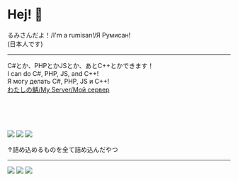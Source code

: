 # Hej! 👋
るみさんだよ！/I'm a rumisan!/Я Румисан!
<BR>
(日本人です)
___
C#とか、PHPとかJSとか、あとC++とかできます！
<BR>
I can do C#, PHP, JS, and C++!
<BR>
Я могу делать C#, PHP, JS и C++!
<BR>
[わたしの鯖/My Server/Мой сервер](https://rumiserver.com)
<BR><BR><BR><BR><BR>

![](https://github-profile-summary-cards.vercel.app/api/cards/profile-details?username=SINtyanneru&theme=dracula)
![](https://github-readme-stats.vercel.app/api?username=SINtyanneru&count_private=true&show_icons=true&theme=dracula)
![](https://github-readme-stats.vercel.app/api/top-langs/?username=SINtyanneru&layout=compact&theme=dracula)

↑詰め込めるものを全て詰め込んだやつ
___

![](https://komarev.com/ghpvc/?username=SINtyanneru)
![](https://img.shields.io/twitter/follow/RUMISAN_SYTEM32?label=%E3%81%B5%E3%81%89%E3%82%8D%E3%83%BC&style=social)
![](https://img.shields.io/youtube/channel/subscribers/UCiIEkxAL1kB31dkzMoG90Qg?style=social)

<!--
**SINtyanneru/SINtyanneru** is a ✨ _special_ ✨ repository because its `README.md` (this file) appears on your GitHub profile.

Here are some ideas to get you started:

- 🔭 I’m currently working on ...
- 🌱 I’m currently learning ...
- 👯 I’m looking to collaborate on ...
- 🤔 I’m looking for help with ...
- 💬 Ask me about ...
- 📫 How to reach me: ...
- 😄 Pronouns: ...
- ⚡ Fun fact: ...
-->
